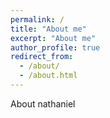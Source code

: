 ```yaml
---
permalink: /
title: "About me"
excerpt: "About me"
author_profile: true
redirect_from: 
  - /about/
  - /about.html
---
```


About nathaniel